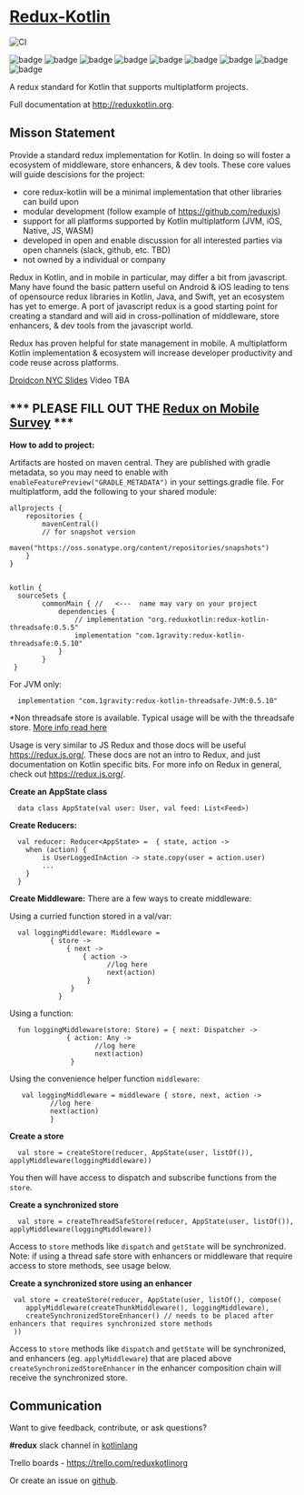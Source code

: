 # [Redux-Kotlin](https://reduxkotlin.org)

![CI](https://github.com/1gravity/redux-kotlin/workflows/PR/badge.svg)

![badge][badge-android]
![badge][badge-ios]
![badge][badge-native]
![badge][badge-js]
![badge][badge-jvm]
![badge][badge-linux]
![badge][badge-windows]
![badge][badge-mac]
![badge][badge-wasm]

A redux standard for Kotlin that supports multiplatform projects.

Full documentation at http://reduxkotlin.org.

## Misson Statement

Provide a standard redux implementation for Kotlin.  In doing so will foster a ecosystem of middleware, store enhancers, & dev tools.  These core values will guide descisions for the project:
* core redux-kotlin will be a minimal implementation that other libraries can build upon
* modular development (follow example of https://github.com/reduxjs)
* support for all platforms supported by Kotlin multiplatform (JVM, iOS, Native, JS, WASM)
* developed in open and enable discussion for all interested parties via open channels (slack, github, etc. TBD)
* not owned by a individual or company


Redux in Kotlin, and in mobile in particular, may differ a bit from javascript.  Many have found the basic pattern useful on Android & iOS leading to tens of opensource redux libraries in Kotlin, Java, and Swift, yet an ecosystem has yet to emerge.  A port of javascript redux is a good starting point for creating a standard and will aid in cross-pollination of middleware, store enhancers, & dev tools from the javascript world.  

Redux has proven helpful for state management in mobile. A multiplatform Kotlin implementation & ecosystem will increase developer productivity and code reuse across platforms.

[Droidcon NYC Slides](https://www.slideshare.net/PatrickJackson14/reduxkotlinorg-droidcon-nyc-2019)
Video TBA

##  *** PLEASE FILL OUT THE [Redux on Mobile Survey](https://docs.google.com/forms/d/e/1FAIpQLScEQ9zGndU48AUeGKR6PPE13IqhIFmTL570wDodQUEilhwMzw/viewform?usp=sf_link) ***



__How to add to project:__

Artifacts are hosted on maven central.  They are published with gradle metadata, so you may need to enable with `enableFeaturePreview("GRADLE_METADATA")` in your settings.gradle file.  For multiplatform, add the following to your shared module:

```
allprojects {
    repositories {
        mavenCentral()
        // for snapshot version
        maven("https://oss.sonatype.org/content/repositories/snapshots")
    }
}


kotlin {
  sourceSets {
        commonMain { //   <---  name may vary on your project
            dependencies {
                // implementation "org.reduxkotlin:redux-kotlin-threadsafe:0.5.5"
                implementation "com.1gravity:redux-kotlin-threadsafe:0.5.10"
            }
        }
 }
```

For JVM only:
```
  implementation "com.1gravity:redux-kotlin-threadsafe-JVM:0.5.10"
```

*Non threadsafe store is available.  Typical usage will be with the threadsafe store. [More info read here](https://www.reduxkotlin.org/introduction/getting-started)


Usage is very similar to JS Redux and those docs will be useful https://redux.js.org/.  These docs are not an intro to Redux, and just documentation on Kotlin specific bits.  For more info on Redux in general, check out https://redux.js.org/.

__Create an AppState class__
```
  data class AppState(val user: User, val feed: List<Feed>)
```

__Create Reducers:__
```
  val reducer: Reducer<AppState> =  { state, action ->
    when (action) {
        is UserLoggedInAction -> state.copy(user = action.user)
        ...
    }
  }
```

__Create Middleware:__
There are a few ways to create middleware:

Using a curried function stored in a val/var:
```
  val loggingMiddleware: Middleware = 
          { store ->
              { next ->
                  { action ->
                        //log here
                        next(action)
                   }
               }
            }
```
Using a function:
```
  fun loggingMiddleware(store: Store) = { next: Dispatcher -> 
              { action: Any -> 
                     //log here
                     next(action)
               }
```

Using the convenience helper function `middleware`:
```
   val loggingMiddleware = middleware { store, next, action -> 
          //log here
          next(action)
          }
```

__Create a store__
```
  val store = createStore(reducer, AppState(user, listOf()), applyMiddleware(loggingMiddleware))
```

You then will have access to dispatch and subscribe functions from the `store`.

__Create a synchronized store__
```
  val store = createThreadSafeStore(reducer, AppState(user, listOf()), applyMiddleware(loggingMiddleware))
```

Access to `store` methods like `dispatch` and `getState` will be synchronized. Note: if using a thread safe store with enhancers or middleware that require access to store methods, see usage below.  

__Create a synchronized store using an enhancer__
```
 val store = createStore(reducer, AppState(user, listOf(), compose(
    applyMiddleware(createThunkMiddleware(), loggingMiddleware),
    createSynchronizedStoreEnhancer() // needs to be placed after enhancers that requires synchronized store methods
 ))
```

Access to `store` methods like `dispatch` and `getState` will be synchronized, and enhancers (eg. `applyMiddleware`) that are placed above `createSynchronizedStoreEnhancer` in the enhancer composition chain will receive the synchronized store. 

## Communication
Want to give feedback, contribute, or ask questions?

__\#redux__ slack channel in [kotlinlang](https://kotlinlang.slack.com)

Trello boards - https://trello.com/reduxkotlinorg

Or create an issue on [github](https://github.com/1gravity/redux-kotlin/issues).

[badge-android]: http://img.shields.io/badge/platform-android-brightgreen.svg?style=flat
[badge-ios]: http://img.shields.io/badge/platform-ios-brightgreen.svg?style=flat
[badge-native]: http://img.shields.io/badge/platform-native-lightgrey.svg?style=flat
[badge-js]: http://img.shields.io/badge/platform-js-yellow.svg?style=flat
[badge-jvm]: http://img.shields.io/badge/platform-jvm-orange.svg?style=flat
[badge-linux]: http://img.shields.io/badge/platform-linux-important.svg?style=flat 
[badge-windows]: http://img.shields.io/badge/platform-windows-informational.svg?style=flat
[badge-mac]: http://img.shields.io/badge/platform-macos-lightgrey.svg?style=flat
[badge-wasm]: https://img.shields.io/badge/platform-wasm-darkblue.svg?style=flat
